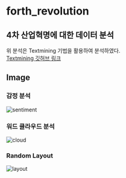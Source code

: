 # forth_revolution

## 4차 산업혁명에 대한 데이터 분석
위 분석은 Textmining 기법을 활용하여 분석하였다.
<br>
[Textmining 깃허브 링크](https://github.com/chosungsu/Textmining)

## Image
### 감정 분석
![sentiment](https://user-images.githubusercontent.com/48382347/150623933-e3508145-31a6-4498-9ae7-4305cbf12a06.png)
### 워드 클라우드 분석
![cloud](https://user-images.githubusercontent.com/48382347/150623945-e51177b5-753f-4ac4-a22f-62df5043de2b.png)
### Random Layout
![layout](https://user-images.githubusercontent.com/48382347/150623878-72d32f30-f3fa-4475-9baa-78fac2ea3ee9.png)
